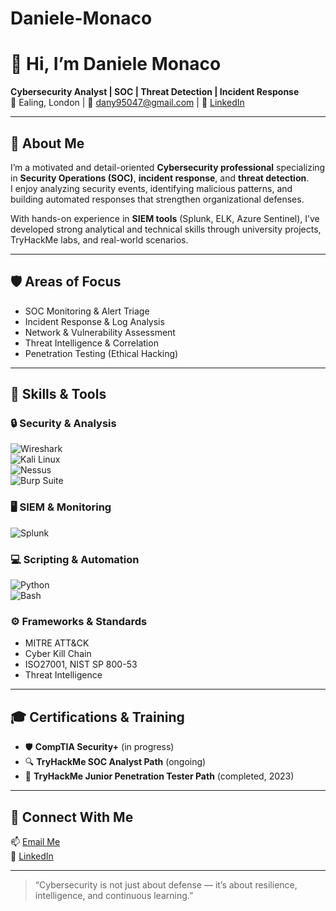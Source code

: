 # Daniele-Monaco

# 👋 Hi, I’m Daniele Monaco  
**Cybersecurity Analyst | SOC | Threat Detection | Incident Response**  
📍 Ealing, London | 📧 [dany95047@gmail.com](mailto:dany95047@gmail.com) | 💼 [LinkedIn](https://linkedin.com/in/daniele-monaco-5a61611ab)

---

## 🧠 About Me  
I’m a motivated and detail-oriented **Cybersecurity professional** specializing in **Security Operations (SOC)**, **incident response**, and **threat detection**.  
I enjoy analyzing security events, identifying malicious patterns, and building automated responses that strengthen organizational defenses.  

With hands-on experience in **SIEM tools** (Splunk, ELK, Azure Sentinel), I’ve developed strong analytical and technical skills through university projects, TryHackMe labs, and real-world scenarios.

---

## 🛡️ Areas of Focus  
- SOC Monitoring & Alert Triage  
- Incident Response & Log Analysis  
- Network & Vulnerability Assessment  
- Threat Intelligence & Correlation  
- Penetration Testing (Ethical Hacking)  

---

## 🧰 Skills & Tools  

### 🔒 Security & Analysis  
![Wireshark](https://img.shields.io/badge/Wireshark-1C1E24?logo=wireshark)  
![Kali Linux](https://img.shields.io/badge/Kali%20Linux-268BEE?logo=kalilinux&logoColor=white)  
![Nessus](https://img.shields.io/badge/Nessus-4B8BBE?logo=tenable&logoColor=white)  
![Burp Suite](https://img.shields.io/badge/Burp%20Suite-FF6633?logo=burpsuite&logoColor=white)

### 🖥️ SIEM & Monitoring  
![Splunk](https://img.shields.io/badge/Splunk-000000?logo=splunk&logoColor=white)  

### 💻 Scripting & Automation  
![Python](https://img.shields.io/badge/Python-3670A0?logo=python&logoColor=ffdd54)  
![Bash](https://img.shields.io/badge/Bash-4EAA25?logo=gnubash&logoColor=white)

### ⚙️ Frameworks & Standards  
- MITRE ATT&CK  
- Cyber Kill Chain  
- ISO27001, NIST SP 800-53
- Threat Intelligence  

---

## 🎓 Certifications & Training  
- 🛡️ **CompTIA Security+** (in progress)  
- 🔍 **TryHackMe SOC Analyst Path** (ongoing)  
- 🧩 **TryHackMe Junior Penetration Tester Path** (completed, 2023)  

---

## 🔗 Connect With Me  
📫 [Email Me](mailto:dany95047@gmail.com)  
💼 [LinkedIn](https://linkedin.com/in/daniele-monaco-5a61611ab)

---

> “Cybersecurity is not just about defense — it’s about resilience, intelligence, and continuous learning.”

